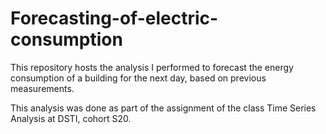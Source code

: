 # Forecasting-of-electric-consumption

This repository hosts the analysis I performed to forecast the energy consumption of a building for the next day, based on previous measurements.

This analysis was done as part of the assignment of the class Time Series Analysis at DSTI, cohort S20.
